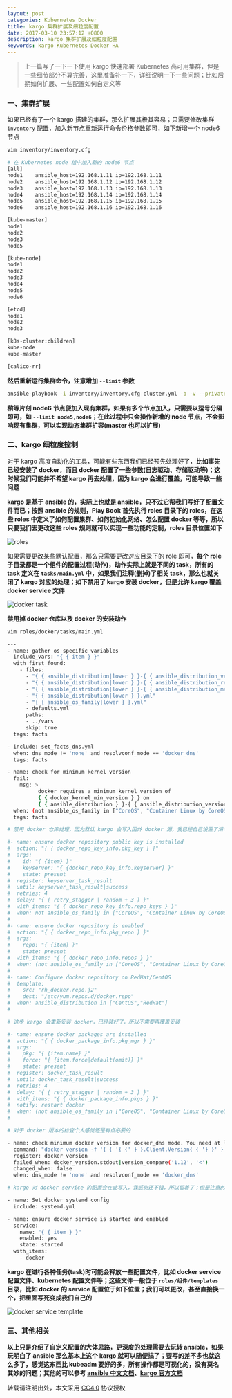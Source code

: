 ```yaml
---
layout: post
categories: Kubernetes Docker
title: kargo 集群扩展及细粒度配置
date: 2017-03-10 23:57:12 +0800
description: kargo 集群扩展及细粒度配置
keywords: kargo Kubernetes Docker HA
---
```


> 上一篇写了一下一下使用 kargo 快速部署 Kubernetes 高可用集群，但是一些细节部分不算完善，这里准备补一下，详细说明一下一些问题；比如后期如何扩展、一些配置如何自定义等

### 一、集群扩展

如果已经有了一个 kargo 搭建的集群，那么扩展其极其容易；只需要修改集群 `inventory` 配置，加入新节点重新运行命令价格参数即可，如下新增一个 node6 节点

``` sh
vim inventory/inventory.cfg

# 在 Kubernetes node 组中加入新的 node6 节点
[all]
node1    ansible_host=192.168.1.11 ip=192.168.1.11
node2    ansible_host=192.168.1.12 ip=192.168.1.12
node3    ansible_host=192.168.1.13 ip=192.168.1.13
node4    ansible_host=192.168.1.14 ip=192.168.1.14
node5    ansible_host=192.168.1.15 ip=192.168.1.15
node6    ansible_host=192.168.1.16 ip=192.168.1.16

[kube-master]
node1
node2
node3
node5

[kube-node]
node1
node2
node3
node4
node5
node6

[etcd]
node1
node2
node3

[k8s-cluster:children]
kube-node
kube-master

[calico-rr]
```

**然后重新运行集群命令，注意增加 `--limit` 参数**

``` sh
ansible-playbook -i inventory/inventory.cfg cluster.yml -b -v --private-key=~/.ssh/id_rsa --limit node6
```

**稍等片刻 node6 节点便加入现有集群，如果有多个节点加入，只需要以逗号分隔即可，如 `--limit node5,node6`；在此过程中只会操作新增的 node 节点，不会影响现有集群，可以实现动态集群扩容(master 也可以扩展)**

### 二、kargo 细粒度控制

对于 kargo 高度自动化的工具，可能有些东西我们已经预先处理好了，**比如事先已经安装了 docker，而且 docker 配置了一些参数(日志驱动、存储驱动等)；这时候我们可能并不希望 kargo 再去处理，因为 kargo 会进行覆盖，可能导致一些问题**

**kargo 是基于 ansible 的，实际上也就是 ansible，只不过它帮我们写好了配置文件而已；按照 ansible 的规则，Play Book 首先执行 roles 目录下的 roles，在这些 roles 中定义了如何配置集群、如何初始化网络、怎么配置 docker 等等，所以只要我们去更改这些 roles 规则就可以实现一些功能的定制，roles 目录位置如下**

![roles](https://mritd.b0.upaiyun.com/markdown/jmy7o.jpg)

如果需要更改某些默认配置，那么只需要更改对应目录下的 role 即可，**每个 role 子目录都是一个组件的配置过程(动作)，动作实际上就是不同的 task，所有的 task 定义在 `tasks/main.yml` 中，如果我们注释(删掉)了相关 task，那么也就关闭了 kargo 对应的处理；如下禁用了 kargo 安装 docker，但是允许 kargo 覆盖 docker service 文件**

![docker task](https://mritd.b0.upaiyun.com/markdown/vv2px.jpg)

**禁用掉 docker 仓库以及 docker 的安装动作**

``` sh
vim roles/docker/tasks/main.yml

---
- name: gather os specific variables
  include_vars: "{ { item } }"
  with_first_found:
    - files:
      - "{ { ansible_distribution|lower } }-{ { ansible_distribution_version|lower|replace('/', '_') } }.yml"
      - "{ { ansible_distribution|lower } }-{ { ansible_distribution_release } }.yml"
      - "{ { ansible_distribution|lower } }-{ { ansible_distribution_major_version|lower|replace('/', '_') } }.yml"
      - "{ { ansible_distribution|lower } }.yml"
      - "{ { ansible_os_family|lower } }.yml"
      - defaults.yml
      paths:
      - ../vars
      skip: true
  tags: facts

- include: set_facts_dns.yml
  when: dns_mode != 'none' and resolvconf_mode == 'docker_dns'
  tags: facts

- name: check for minimum kernel version
  fail:
    msg: >
          docker requires a minimum kernel version of
          { { docker_kernel_min_version } } on
          { { ansible_distribution } }-{ { ansible_distribution_version } }
  when: (not ansible_os_family in ["CoreOS", "Container Linux by CoreOS"]) and (ansible_kernel|version_compare(docker_kernel_min_version, "<"))
  tags: facts

# 禁用 docker 仓库处理，因为默认 kargo 会写入国外 docker 源，我已经自己设置了清华大学的镜像源

#- name: ensure docker repository public key is installed
#  action: "{ { docker_repo_key_info.pkg_key } }"
#  args:
#    id: "{ {item} }"
#    keyserver: "{ {docker_repo_key_info.keyserver} }"
#    state: present
#  register: keyserver_task_result
#  until: keyserver_task_result|success
#  retries: 4
#  delay: "{ { retry_stagger | random + 3 } }"
#  with_items: "{ { docker_repo_key_info.repo_keys } }"
#  when: not ansible_os_family in ["CoreOS", "Container Linux by CoreOS"]
#
#- name: ensure docker repository is enabled
#  action: "{ { docker_repo_info.pkg_repo } }"
#  args:
#    repo: "{ {item} }"
#    state: present
#  with_items: "{ { docker_repo_info.repos } }"
#  when: (not ansible_os_family in ["CoreOS", "Container Linux by CoreOS"]) and (docker_repo_info.repos|length > 0)
#
#- name: Configure docker repository on RedHat/CentOS
#  template:
#    src: "rh_docker.repo.j2"
#    dest: "/etc/yum.repos.d/docker.repo"
#  when: ansible_distribution in ["CentOS","RedHat"]
#

# 这步 kargo 会重新安装 docker，已经装好了，所以不需要再覆盖安装

#- name: ensure docker packages are installed
#  action: "{ { docker_package_info.pkg_mgr } }"
#  args:
#    pkg: "{ {item.name} }"
#    force: "{ {item.force|default(omit)} }"
#    state: present
#  register: docker_task_result
#  until: docker_task_result|success
#  retries: 4
#  delay: "{ { retry_stagger | random + 3 } }"
#  with_items: "{ { docker_package_info.pkgs } }"
#  notify: restart docker
#  when: (not ansible_os_family in ["CoreOS", "Container Linux by CoreOS"]) and (docker_package_info.pkgs|length > 0)
#

# 对于 docker 版本的检查个人感觉还是有点必要的

- name: check minimum docker version for docker_dns mode. You need at least docker version >= 1.12 for resolvconf_mode=docker_dns
  command: "docker version -f '{ { '{ {' } }.Client.Version{ { '} }' } }'"
  register: docker_version
  failed_when: docker_version.stdout|version_compare('1.12', '<')
  changed_when: false
  when: dns_mode != 'none' and resolvconf_mode == 'docker_dns'

# kargo 对 docker service 的配置会在此写入，我感觉还不错，所以留着了；但是注意的是它会把原来的覆盖掉

- name: Set docker systemd config
  include: systemd.yml

- name: ensure docker service is started and enabled
  service:
    name: "{ { item } }"
    enabled: yes
    state: started
  with_items:
    - docker
```

**kargo 在进行各种任务(task)时可能会释放一些配置文件，比如 docker service 配置文件、kubernetes 配置文件等；这些文件一般位于 `roles/组件/templates` 目录，比如 docker 的 service 配置位于如下位置；我们可以更改，甚至直接换一个，把里面写死变成我们自己的**

![docker service template](https://mritd.b0.upaiyun.com/markdown/f1f9g.jpg)

### 三、其他相关

**以上只是介绍了自定义配置的大体思路，更深度的处理需要去玩转  ansible，如果玩明白了 ansible 那么基本上这个 kargo 就可以随便搞了；要写的差不多也就这么多了，感觉这东西比 kubeadm 要好的多，所有操作都是可视化的，没有莫名其妙的问题；其他的可以参考 [ansible 中文文档](http://ansible-tran.readthedocs.io/en/latest/)、[kargo 官方文档](https://github.com/kubernetes-incubator/kargo/blob/master/README.md)**



转载请注明出处，本文采用 [CC4.0](http://creativecommons.org/licenses/by-nc-nd/4.0/) 协议授权
